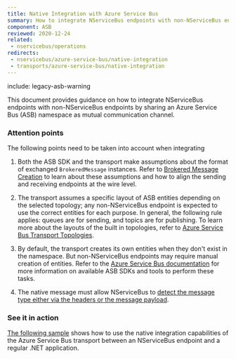 ```yaml
---
title: Native Integration with Azure Service Bus
summary: How to integrate NServiceBus endpoints with non-NServiceBus endpoints on Azure Service Bus.
component: ASB
reviewed: 2020-12-24
related:
 - nservicebus/operations
redirects:
 - nservicebus/azure-service-bus/native-integration
 - transports/azure-service-bus/native-integration
---
```


include: legacy-asb-warning

This document provides guidance on how to integrate NServiceBus endpoints with non-NServiceBus endpoints by sharing an Azure Service Bus (ASB) namespace as mutual communication channel.


### Attention points

The following points need to be taken into account when integrating

1. Both the ASB SDK and the transport make assumptions about the format of exchanged `BrokeredMessage` instances. Refer to [Brokered Message Creation](brokered-message-creation.md) to learn about these assumptions and how to align the sending and receiving endpoints at the wire level.

1. The transport assumes a specific layout of ASB entities depending on the selected topology; any non-NServiceBus endpoint is expected to use the correct entities for each purpose. In general, the following rule applies: queues are for sending, and topics are for publishing. To learn more about the layouts of the built in topologies, refer to [Azure Service Bus Transport Topologies](/transports/azure-service-bus/legacy/topologies.md).

1. By default, the transport creates its own entities when they don't exist in the namespace. But non-NServiceBus endpoints may require manual creation of entities. Refer to the [Azure Service Bus documentation](https://docs.microsoft.com/en-us/azure/service-bus-messaging/) for more information on available ASB SDKs and tools to perform these tasks.

1. The native message must allow NServiceBus to [detect the message type either via the headers or the message payload](/nservicebus/messaging/message-type-detection.md).


### See it in action

[The following sample](/samples/azure/native-integration-asb/) shows how to use the native integration capabilities of the Azure Service Bus transport between an NServiceBus endpoint and a regular .NET application.
